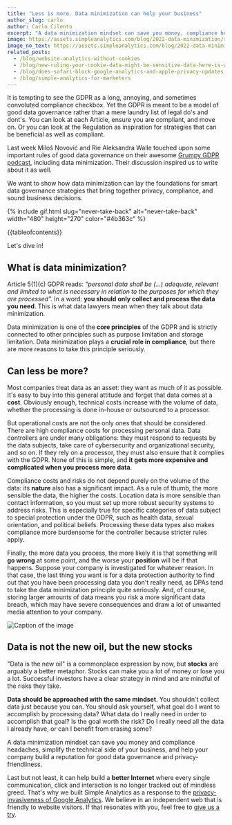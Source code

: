 ```yaml
---
title: "Less is more. Data minimization can help your business"
author_slug: carlo
author: Carlo Cilento
excerpt: "A data minimization mindset can save you money, compliance headaches and help your company build a reputation for good data governance and privacy-friendliness. How? Let's find out."
image: https://assets.simpleanalytics.com/blog/2022-data-minimization/social-image.png
image_no_text: https://assets.simpleanalytics.com/blog/2022-data-minimization/social-image-no-text.png
related_posts:
  - /blog/website-analytics-without-cookies
  - /blog/new-ruling-your-cookie-data-might-be-sensitive-data-here-is-why-that-matters
  - /blog/does-safari-block-google-analytics-and-apple-privacy-updates
  - /blog/simple-analytics-for-marketers
---
```


It is tempting to see the GDPR as a long, annoying, and sometimes convoluted compliance checkbox. Yet the GDPR is meant to be a model of good data governance rather than a mere laundry list of legal do's and dont's. You can look at each Article, ensure you are compliant, and move on. Or you can look at the Regulation as inspiration for strategies that can be beneficial as well as compliant.

Last week Miloš Novović and Rie Aleksandra Walle touched upon some important rules of good data governance on their awesome [Grumpy GDPR podcast](https://www.noties.consulting/grumpygdpr/), including data minimization. Their discussion inspired us to write about it as well.

We want to show how data minimization can lay the foundations for smart data governance strategies that bring together privacy, compliance, and sound business decisions.

{% include gif.html slug="never-take-back" alt="never-take-back" width="480" height="270" color="#4b363c" %}

{{tableofcontents}}

Let's dive in!

## What is data minimization?

Article 5(1)(c) GDPR reads: _"personal data shall be (...) adequate, relevant and limited to what is necessary in relation to the purposes for which they are processed"._ In a word: **you should only collect and process the data you need**. This is what data lawyers mean when they talk about data minimization.

Data minimization is one of the **core principles** of the GDPR and is strictly connected to other principles such as purpose limitation and storage limitation. Data minimization plays a **crucial role in compliance**, but there are more reasons to take this principle seriously.

## Can less be more?

Most companies treat data as an asset: they want as much of it as possible. It's easy to buy into this general attitude and forget that data comes at a **cost**. Obviously enough, technical costs increase with the volume of data, whether the processing is done in-house or outsourced to a processor.

But operational costs are not the only ones that should be considered. There are high compliance costs for processing personal data. Data controllers are under many obligations: they must respond to requests by the data subjects, take care of cybersecurity and organizational security, and so on. If they rely on a processor, they must also ensure that it complies with the GDPR. None of this is simple, and **it gets more expensive and complicated when you process more data**.

Compliance costs and risks do not depend purely on the volume of the data: its **nature** also has a significant impact. As a rule of thumb, the more sensible the data, the higher the costs. Location data is more sensible than contact information, so you must set up more robust security systems to address risks. This is especially true for specific categories of data subject to special protection under the GDPR, such as health data, sexual orientation, and political beliefs. Processing these data types also makes compliance more burdensome for the controller because stricter rules apply.

Finally, the more data you process, the more likely it is that something will **go wrong** at some point, and the worse your **position** will be if that happens. Suppose your company is investigated for whatever reason. In that case, the last thing you want is for a data protection authority to find out that you have been processing data you don't really need, as DPAs tend to take the data minimization principle quite seriously. And, of course, storing larger amounts of data means you risk a more significant data breach, which may have severe consequences and draw a lot of unwanted media attention to your company.

![Caption of the image](https://assets.simpleanalytics.com/blog/2022-data-minimization/social-image-no-text.png)

## Data is not the new oil, but the new stocks

"Data is the new oil" is a commonplace expression by now, but **stocks** are arguably a better metaphor. Stocks can make you a lot of money or lose you a lot. Successful investors have a clear strategy in mind and are mindful of the risks they take.

**Data should be approached with the same mindset**. You shouldn't collect data just because you can. You should ask yourself, what goal do I want to accomplish by processing data? What data do I really need in order to accomplish that goal? Is the goal worth the risk? Do I really need all the data I already have, or can I benefit from erasing some?

A data minimization mindset can save you money and compliance headaches, simplify the technical side of your business, and help your company build a reputation for good data governance and privacy-friendliness.

Last but not least, it can help build a **better Internet** where every single communication, click and interaction is no longer tracked out of mindless greed. That's why we built Simple Analytics as a response to the [privacy-invasiveness of Google Analytics](https://www.simpleanalytics.com/blog/why-simple-analytics-is-a-great-alternative-to-google-analytics). We believe in an independent web that is friendly to website visitors. If that resonates with you, feel free to [give us a try](https://simpleanalytics.com/welcome).
